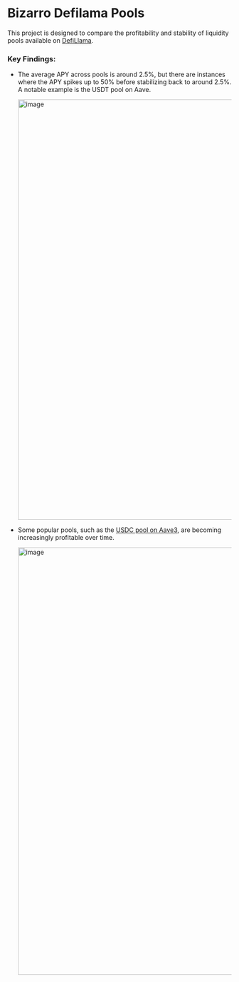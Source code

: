 # Bizarro Defilama Pools

This project is designed to compare the profitability and stability of liquidity pools available on [DefiLlama](https://defillama.com/yields).

### Key Findings:
- The average APY across pools is around 2.5%, but there are instances where the APY spikes up to 50% before stabilizing back to around 2.5%. A notable example is the USDT pool on Aave.
  
  <img width="943" alt="image" src="https://github.com/user-attachments/assets/fcc3d59c-f36c-4866-9eaf-e1ad36cef649">

- Some popular pools, such as the [USDC pool on Aave3](https://defillama.com/yields/pool/aa70268e-4b52-42bf-a116-608b370f9501), are becoming increasingly profitable over time.
  
  <img width="959" alt="image" src="https://github.com/user-attachments/assets/fbdf285a-0ee2-4ca3-a296-72afacea8c98">



